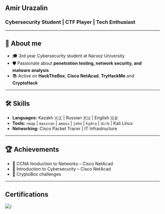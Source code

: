 ## Amir Urazalin


### Cybersecurity Student | CTF Player | Tech Enthusiast 

---

## 🚀 About me
- 🎓 3rd year Cybersecurity student at Narxoz University  
- 🛡️ Passionate about **penetration testing, network security, and malware analysis**  
- 📚 Active on **HackTheBox**, **Cisco NetAcad**, **TryHackMe** and **CryptoHack**
  
---

## 🛠️ Skills  
- **Languages:** Kazakh 🇰🇿 | Russian 🇷🇺 | English 🇬🇧  
- **Tools:** `nmap` | `masscan` | `amass` | `john` | `hydra` | `dirb` | Kali Linux  
- **Networking:** Cisco Packet Tracer | IT Infrastructure  

---

## 🏆 Achievements  
- 🥇 CCNA Itroduction to Networks – Cisco NetAcad  
- 📜 Introduction to Cybersecurity – Cisco NetAcad  
- 🔐 CryptoBox challenges

---

## Certifications

<div>
<img src = "https://img.shields.io/badge/Cisco-Certificate-blue?logo=cisco)](https://www.netacad.com/certificates?issuanceId=fe191148-1c03-4c2b-b23d-196b5ca2ec0f)">/

  
